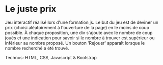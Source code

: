 # Le juste prix
Jeu interactif réalisé lors d'une formation js.
Le but du jeu est de deviner un prix (choisi aléatoirement à l'ouverture de la page) en le moins de coup possible.
À chaque proposition, une div s'ajoute avec le nombre de coup joués et une indication pour savoir si le nombre à trouver est supérieur ou inférieur au nombre proposé.
Un bouton 'Rejouer' apparaît lorsque le nombre recherché a été trouvé.

Technos: HTML, CSS, Javascript & Bootstrap
